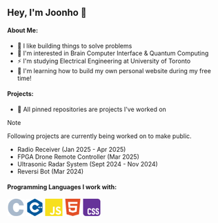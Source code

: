## Hey, I'm Joonho 👋

#### About Me: 
- 🦾 I like building things to solve problems
- 🧠 I'm interested in Brain Computer Interface & Quantum Computing
- ⚡️ I'm studying Electrical Engineering at University of Toronto
- 🌱 I'm learning how to build my own personal website during my free time!

#### Projects: 
- 📌 All pinned repositories are projects I've worked on

> [!NOTE]
> Following projects are currently being worked on to make public.
> - Radio Receiver (Jan 2025 - Apr 2025)
> - FPGA Drone Remote Controller (Mar 2025)
> - Ultrasonic Radar System (Sept 2024 - Nov 2024)
> - Reversi Bot (Mar 2024)

#### Programming Languages I work with: 
<p>
  <img src="./icons/c.svg" width="40" />
  <img src="./icons/cplusplus.svg" width="40" />
  <img src="./icons/javascript.svg" width="40" />
  <img src="./icons/html5.svg" width="40" />
  <img src="./icons/css.svg" width="40" />
</p>

